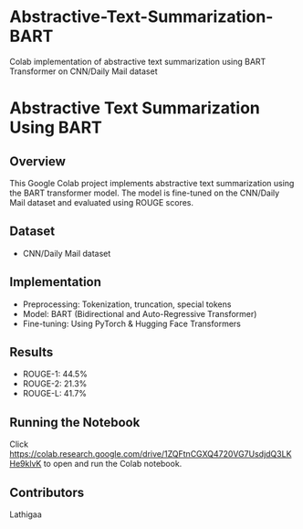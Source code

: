 # Abstractive-Text-Summarization-BART
Colab implementation of abstractive text summarization using BART Transformer on CNN/Daily Mail dataset

# Abstractive Text Summarization Using BART

## Overview
This Google Colab project implements abstractive text summarization using the BART transformer model. The model is fine-tuned on the CNN/Daily Mail dataset and evaluated using ROUGE scores.

## Dataset
- CNN/Daily Mail dataset

## Implementation
- Preprocessing: Tokenization, truncation, special tokens
- Model: BART (Bidirectional and Auto-Regressive Transformer)
- Fine-tuning: Using PyTorch & Hugging Face Transformers

## Results
- ROUGE-1: 44.5%
- ROUGE-2: 21.3%
- ROUGE-L: 41.7%

## Running the Notebook
Click https://colab.research.google.com/drive/1ZQFtnCGXQ4720VG7UsdjdQ3LKHe9klvK to open and run the Colab notebook.

## Contributors
Lathigaa
